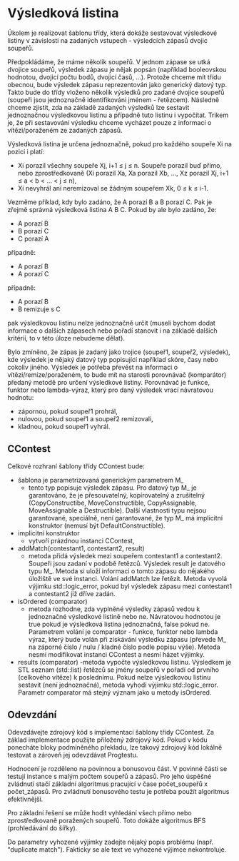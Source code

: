# Výsledková listina

Úkolem je realizovat šablonu třídy, která dokáže sestavovat výsledkové listiny v závislosti na zadaných vstupech - výsledcích zápasů dvojic soupeřů.

Předpokládáme, že máme několik soupeřů. V jednom zápase se utká dvojice soupeřů, výsledek zápasu je nějak popsán (například booleovskou hodnotou, dvojicí počtu bodů, dvojicí časů, ...). Protože chceme mít třídu obecnou, bude výsledek zápasu reprezentován jako generický datový typ. Takto bude do třídy vloženo několik výsledků pro zadané dvojice soupeřů (soupeři jsou jednoznačně identifikováni jménem - řetězcem). Následně chceme zjistit, zda na základě zadaných výsledků lze sestavit jednoznačnou výsledkovou listinu a případně tuto listinu i vypočítat. Trikem je, že při sestavování výsledku chceme vycházet pouze z informací o vítězi/poraženém ze zadaných zápasů.

Výsledková listina je určena jednoznačně, pokud pro každého soupeře Xi na pozici i platí:
- Xi porazil všechny soupeře Xj, i+1 ≤ j ≤ n. Soupeře porazil buď přímo, nebo zprostředkovaně (Xi porazil Xa, Xa porazil Xb, ..., Xz porazil Xj, i+1 ≤ a < b < ... < j ≤ n),
- Xi nevyhrál ani neremizoval se žádným soupeřem Xk, 0 ≤ k ≤ i-1.

Vezměme příklad, kdy bylo zadáno, že A porazí B a B porazí C. Pak je zřejmě správná výsledková listina A B C. Pokud by ale bylo zadáno, že:
- A porazí B
- B porazí C
- C porazí A

případně:
- A porazí B
- A porazí C

případně:

- A porazí B
- B remizuje s C

pak výsledkovou listinu nelze jednoznačně určit (museli bychom dodat informace o dalších zápasech nebo pořadí stanovit i na základě dalších kritérií, to v této úloze nebudeme dělat).

Bylo zmíněno, že zápas je zadaný jako trojice (soupeř1, soupeř2, výsledek), kde výsledek je nějaký datový typ popisující například skóre, časy nebo cokoliv jiného. Výsledek je potřeba převést na informaci o vítězi/remíze/poraženém, to bude mít na starosti porovnávač (komparátor) předaný metodě pro určení výsledkové listiny. Porovnávač je funkce, funktor nebo lambda-výraz, který pro daný výsledek vrací návratovou hodnotu:
- zápornou, pokud soupeř1 prohrál,
- nulovou, pokud soupeř1 a soupeř2 remizovali,
- kladnou, pokud soupeř1 vyhrál.

## CContest
Celkové rozhraní šablony třídy CContest bude:
- šablona je parametrizovaná generickým parametrem M_
    - tento typ popisuje výsledek zápasu. Pro datový typ M_ je garantováno, že je přesouvatelný, kopírovatelný a zrušitelný (CopyConstructibe, MoveConstructible, CopyAssignable, MoveAssignable a Destructible). Další vlastnosti typu nejsou garantované, speciálně, není garantované, že typ M_ má implicitní konstruktor (nemusí být DefaultConstructible).
- implicitní konstruktor
    - vytvoří prázdnou instanci CContest,
- addMatch(contestant1, contestant2, result)
    - metoda přidá výsledek mezi soupeřem contestant1 a contestant2. Soupeři jsou zadaní v podobě řetězců. Výsledek result je datového typu M_. Metoda si uloží informaci o tomto zápasu do nějakého úložiště ve své instanci. Volání addMatch lze řetězit. Metoda vyvolá výjimku std::logic_error, pokud byl výsledek zápasu mezi contestant1 a contestant2 již dříve zadán.
- isOrdered (comparator)
    - metoda rozhodne, zda vyplněné výsledky zápasů vedou k jednoznačné výsledkové listině nebo ne. Návratovou hodnotou je true pokud je výsledková listina jednoznačná, false pokud ne. Parametrem volání je comparator - funkce, funktor nebo lambda výraz, který bude volán při získávání výsledku zápasu (převede M_ na záporné číslo / nulu / kladné číslo podle popisu výše). Metoda nesmí modifikovat instanci CContest a nesmí házet výjimky.
- results (comparator)
    -metoda vypočte výsledkovou listinu. Výsledkem je STL seznam (std::list) řetězců se jmény soupeřů v pořadí od prvního (celkového vítěze) k poslednímu. Pokud nelze výsledkovou listinu sestavit (není jednoznačná), metoda vyhodí výjimku std::logic_error. Parametr comparator má stejný význam jako u metody isOrdered.

## Odevzdání
Odevzdávejte zdrojový kód s implementací šablony třídy CContest. Za základ implementace použijte přiložený zdrojový kód. Pokud v kódu ponecháte bloky podmíněného překladu, lze takový zdrojový kód lokálně testovat a zároveň jej odevzdávat Progtestu.

Hodnocení je rozděleno na povinnou a bonusovou část. V povinné části se testují instance s malým počtem soupeřů a zápasů. Pro jeho úspěšné zvládnutí stačí základní algoritmus pracující v čase počet_soupeřů x počet_zápasů. Pro zvládnutí bonusového testu je potřeba použít algoritmus efektivnější.

Pro základní řešení se může hodit vyhledání všech přímo nebo zprostředkovaně poražených soupeřů. Toto dokáže algoritmus BFS (prohledávání do šířky).

Do parametry vyhozené výjimky zadejte nějaký popis problému (např. "duplicate match"). Fakticky se ale text ve vyhozené výjimce nekontroluje.
